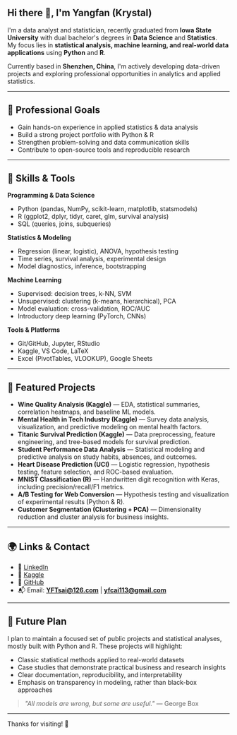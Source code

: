 ## Hi there 👋, I'm Yangfan (Krystal)

I'm a data analyst and statistician, recently graduated from **Iowa State University** with dual bachelor's degrees in **Data Science** and **Statistics**.  
My focus lies in **statistical analysis, machine learning, and real-world data applications** using **Python** and **R**.  

Currently based in **Shenzhen, China**, I'm actively developing data-driven projects and exploring professional opportunities in analytics and applied statistics.

---

## 💼 Professional Goals
- Gain hands-on experience in applied statistics & data analysis  
- Build a strong project portfolio with Python & R  
- Strengthen problem-solving and data communication skills  
- Contribute to open-source tools and reproducible research  

---

## 🔧 Skills & Tools

**Programming & Data Science**  
- Python (pandas, NumPy, scikit-learn, matplotlib, statsmodels)  
- R (ggplot2, dplyr, tidyr, caret, glm, survival analysis)  
- SQL (queries, joins, subqueries)  

**Statistics & Modeling**  
- Regression (linear, logistic), ANOVA, hypothesis testing  
- Time series, survival analysis, experimental design  
- Model diagnostics, inference, bootstrapping  

**Machine Learning**  
- Supervised: decision trees, k-NN, SVM  
- Unsupervised: clustering (k-means, hierarchical), PCA  
- Model evaluation: cross-validation, ROC/AUC  
- Introductory deep learning (PyTorch, CNNs)  

**Tools & Platforms**  
- Git/GitHub, Jupyter, RStudio  
- Kaggle, VS Code, LaTeX  
- Excel (PivotTables, VLOOKUP), Google Sheets  

---

## 📘 Featured Projects

- **Wine Quality Analysis (Kaggle)** — EDA, statistical summaries, correlation heatmaps, and baseline ML models.  
- **Mental Health in Tech Industry (Kaggle)** — Survey data analysis, visualization, and predictive modeling on mental health factors.  
- **Titanic Survival Prediction (Kaggle)** — Data preprocessing, feature engineering, and tree-based models for survival prediction.  
- **Student Performance Data Analysis** — Statistical modeling and predictive analysis on study habits, absences, and outcomes.  
- **Heart Disease Prediction (UCI)** — Logistic regression, hypothesis testing, feature selection, and ROC-based evaluation.  
- **MNIST Classification (R)** — Handwritten digit recognition with Keras, including precision/recall/F1 metrics.  
- **A/B Testing for Web Conversion** — Hypothesis testing and visualization of experimental results (Python & R).  
- **Customer Segmentation (Clustering + PCA)** — Dimensionality reduction and cluster analysis for business insights.  

---

## 🌍 Links & Contact

- 💼 [LinkedIn](https://www.linkedin.com/in/yangfanc/)  
- 🧠 [Kaggle](https://www.kaggle.com/yangfanc)  
- 💾 [GitHub](https://github.com/KrystalCai)  
- 📬 Email: **YFTsai@126.com** | **yfcai113@gmail.com**

---

## 🧭 Future Plan
I plan to maintain a focused set of public projects and statistical analyses, mostly built with Python and R. These projects will highlight:  

- Classic statistical methods applied to real-world datasets  
- Case studies that demonstrate practical business and research insights  
- Clear documentation, reproducibility, and interpretability  
- Emphasis on transparency in modeling, rather than black-box approaches  

> _"All models are wrong, but some are useful."_ — George Box  

---

Thanks for visiting! 🚀